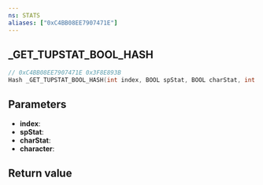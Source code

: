 ```yaml
---
ns: STATS
aliases: ["0xC4BB08EE7907471E"]
---
```

## _GET_TUPSTAT_BOOL_HASH

```c
// 0xC4BB08EE7907471E 0x3F8E893B
Hash _GET_TUPSTAT_BOOL_HASH(int index, BOOL spStat, BOOL charStat, int character);
```


## Parameters
* **index**: 
* **spStat**: 
* **charStat**: 
* **character**: 

## Return value
